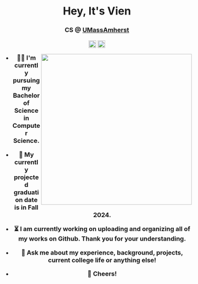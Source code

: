 <h1 align="center">Hey, It's Vien</h1>
<h3 align="center">CS @ <a href=https://www.umass.edu target="blank">UMassAmherst</a>
<p align="center">
<a href=mailto:vienvtran02@gmail.com target="blank"><img align="center" src=https://cdn.jsdelivr.net/npm/simple-icons@3.0.1/icons/gmail.svg alt="itsjafer" height="20" width="20" /></a>
<a href=https://www.linkedin.com/in/vientrvn target="blank"><img align="center" src=https://cdn.jsdelivr.net/npm/simple-icons@3.0.1/icons/linkedin.svg alt="itsjafer" height="20" width="20" /></a>
</p>
<p>
  <img src="https://media-exp1.licdn.com/dms/image/C4E03AQFwx8cglQYJMQ/profile-displayphoto-shrink_800_800/0/1651514881281?e=1657756800&v=beta&t=lsW8E7RFR1myd7zZWn8v5fhmfkruqS5wAieYgvekW3Q" width="400" align="right">
  
- 👨‍💼 I'm currently pursuing my Bachelor of Science in Computer Science. <!-- check out my <a href=https://itsjafer.com/Jafer_Haider_Resume.pdf> resume</a> -->
  
- 👷‍ My currently projected graduation date is in Fall 2024.
  
- ⏳ I am currently working on uploading and organizing all of my works on Github. Thank you for your understanding.

- 💬 Ask me about my experience, background, projects, current college life or anything else!
- 🥂 Cheers!

</p>
